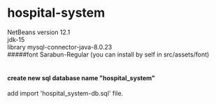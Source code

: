 # hospital-system
NetBeans version 12.1 <br>
jdk-15 <br>
library mysql-connector-java-8.0.23 <br>
#####font Sarabun-Regular (you can install by self in src/assets/font) <br><br>
#### create new sql database name "hospital_system"
add import 'hospital_system-db.sql' file.
